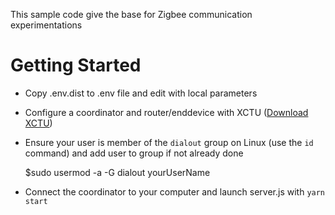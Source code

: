 This sample code give the base for Zigbee communication experimentations

# Getting Started

* Copy .env.dist to .env file and edit with local parameters

* Configure a coordinator and router/enddevice with XCTU ([Download XCTU](https://www.digi.com/products/embedded-systems/digi-xbee/digi-xbee-tools/xctu#productsupport-utilities))

* Ensure your user is member of the `dialout` group on Linux (use the `id` command) and add user to group if not already done

    $sudo usermod -a -G dialout yourUserName

* Connect the coordinator to your computer and launch server.js with `yarn start`
